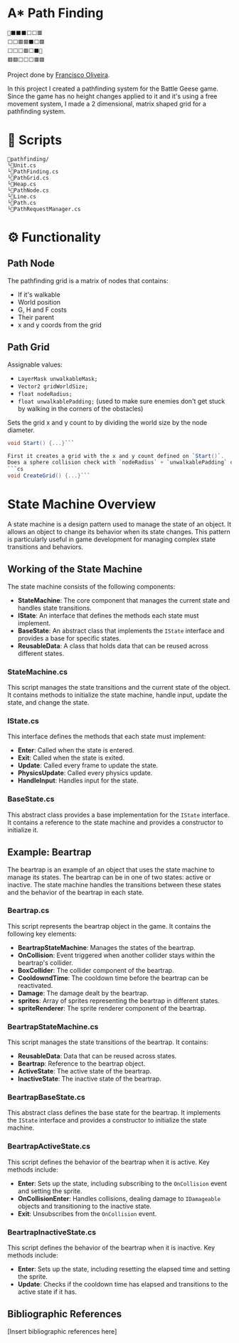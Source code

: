 # A\* Path Finding
```
🚩⬛⬛⬛⬜⬜🟥
⬜⬜🟥🟥⬛⬜🟥
⬜⬜⬜🟥⬜⬛🏁
🟥🟥⬜⬜⬜🟥🟥
```
Project done by [Francisco Oliveira](https://github.com/FranciscoOliveira7).

In this project I created a pathfinding system for the Battle Geese game.
Since the game has no height changes applied to it and it's using a free movement system, I made a 2 dimensional, matrix shaped grid for a pathfinding system.

# :open_file_folder: Scripts
```
📂pathfinding/
└📄Unit.cs
└📄PathFinding.cs
└📄PathGrid.cs
└📄Heap.cs
└📄PathNode.cs
└📄Line.cs
└📄Path.cs
└📄PathRequestManager.cs
```
# :gear: Functionality

## Path Node

The pathfinding grid is a matrix of nodes that contains:
- If it's walkable
- World position
- G, H and F costs
- Their parent
- x and y coords from the grid

## Path Grid
Assignable values:
- `LayerMask unwalkableMask;`
- `Vector2 gridWorldSize;`
- `float nodeRadius;`
- `float unwalkablePadding;` (used to make sure enemies don't get stuck by walking in the corners of the obstacles)

Sets the grid x and y count to by dividing the world size by the node diameter.
```cs
void Start() {...}```

First it creates a grid with the x and y count defined on `Start()`.
Does a sphere collision check with `nodeRadius` + `unwalkablePadding` on each world position and creates a `PathNode` with the unwalkable flag if so.
```cs
void CreateGrid() {...}```
```

# State Machine Overview

A state machine is a design pattern used to manage the state of an object. It allows an object to change its behavior when its state changes. This pattern is particularly useful in game development for managing complex state transitions and behaviors.

## Working of the State Machine

The state machine consists of the following components:
- **StateMachine**: The core component that manages the current state and handles state transitions.
- **IState**: An interface that defines the methods each state must implement.
- **BaseState**: An abstract class that implements the `IState` interface and provides a base for specific states.
- **ReusableData**: A class that holds data that can be reused across different states.

### StateMachine.cs

This script manages the state transitions and the current state of the object. It contains methods to initialize the state machine, handle input, update the state, and change the state.

### IState.cs

This interface defines the methods that each state must implement:
- **Enter**: Called when the state is entered.
- **Exit**: Called when the state is exited.
- **Update**: Called every frame to update the state.
- **PhysicsUpdate**: Called every physics update.
- **HandleInput**: Handles input for the state.

### BaseState.cs

This abstract class provides a base implementation for the `IState` interface. It contains a reference to the state machine and provides a constructor to initialize it.

## Example: Beartrap

The beartrap is an example of an object that uses the state machine to manage its states. The beartrap can be in one of two states: active or inactive. The state machine handles the transitions between these states and the behavior of the beartrap in each state.

### Beartrap.cs

This script represents the beartrap object in the game. It contains the following key elements:
- **BeartrapStateMachine**: Manages the states of the beartrap.
- **OnCollision**: Event triggered when another collider stays within the beartrap's collider.
- **BoxCollider**: The collider component of the beartrap.
- **CooldowndTime**: The cooldown time before the beartrap can be reactivated.
- **Damage**: The damage dealt by the beartrap.
- **sprites**: Array of sprites representing the beartrap in different states.
- **spriteRenderer**: The sprite renderer component of the beartrap.

### BeartrapStateMachine.cs

This script manages the state transitions of the beartrap. It contains:
- **ReusableData**: Data that can be reused across states.
- **Beartrap**: Reference to the beartrap object.
- **ActiveState**: The active state of the beartrap.
- **InactiveState**: The inactive state of the beartrap.

### BeartrapBaseState.cs

This abstract class defines the base state for the beartrap. It implements the `IState` interface and provides a constructor to initialize the state machine.

### BeartrapActiveState.cs

This script defines the behavior of the beartrap when it is active. Key methods include:
- **Enter**: Sets up the state, including subscribing to the `OnCollision` event and setting the sprite.
- **OnCollisionEnter**: Handles collisions, dealing damage to `IDamageable` objects and transitioning to the inactive state.
- **Exit**: Unsubscribes from the `OnCollision` event.

### BeartrapInactiveState.cs

This script defines the behavior of the beartrap when it is inactive. Key methods include:
- **Enter**: Sets up the state, including resetting the elapsed time and setting the sprite.
- **Update**: Checks if the cooldown time has elapsed and transitions to the active state if it has.

## Bibliographic References

[Insert bibliographic references here]



